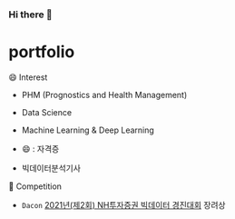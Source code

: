 ### Hi there 👋

<!--
**wlgns8469/wlgns8469** is a ✨ _special_ ✨ repository because its `README.md` (this file) appears on your GitHub profile.

Here are some ideas to get you started:

- 🔭 I’m currently working on ...
- 🌱 I’m currently learning ...
- 👯 I’m looking to collaborate on ...
- 🤔 I’m looking for help with ...
- 💬 Ask me about ...
- 📫 How to reach me: ...
- 😄 Pronouns: ...
- ⚡ Fun fact: ...
-->
# portfolio


:smile: Interest

- PHM (Prognostics and Health Management) 
- Data Science
- Machine Learning & Deep Learning

- 😄 : 자격증
- 빅데이터분석기사

:triangular_flag_on_post: Competition

 - `Dacon`  [2021년(제2회) NH투자증권 빅데이터 경진대회](https://dacon.io/competitions/official/235798) 장려상
 
